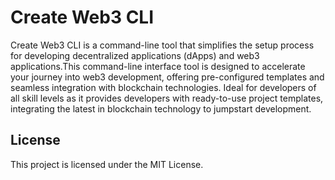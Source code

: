 # Create Web3 CLI

Create Web3 CLI is a command-line tool that simplifies the setup process for developing decentralized applications (dApps) and web3 applications.This command-line interface tool is designed to accelerate your journey into web3 development, offering pre-configured templates and seamless integration with blockchain technologies. Ideal for developers of all skill levels as it provides developers with ready-to-use project templates, integrating the latest in blockchain technology to jumpstart development.

## License

This project is licensed under the MIT License.
